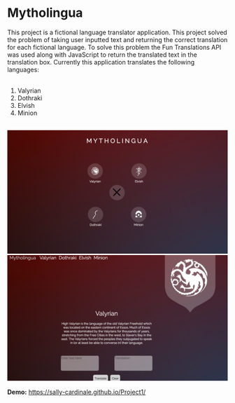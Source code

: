 <h1>Mytholingua</h1>
This project is a fictional language translator application. This project solved the problem of taking user inputted text and returning the correct translation for each fictional language. To solve this problem the Fun Translations API was used along with JavaScript to return the translated text in the translation box. Currently this application translates the following languages:<br/><br/>

1. Valyrian<br/>
2. Dothraki<br/>
3. Elvish<br/>
4. Minion
<br /><br/>

<img src="/assets/images/screen2.png" width="850">
<img src="/assets/images/screen1.png" width="850">

<b>Demo:</b> https://sally-cardinale.github.io/Project1/ <br/><br/>





